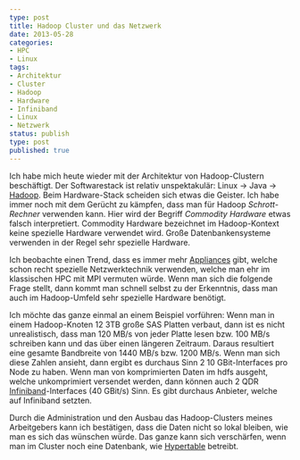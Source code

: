 ```yaml
---
type: post
title: Hadoop Cluster und das Netzwerk
date: 2013-05-28
categories:
- HPC
- Linux
tags:
- Architektur
- Cluster
- Hadoop
- Hardware
- Infiniband
- Linux
- Netzwerk
status: publish
type: post
published: true
---
```


Ich habe mich heute wieder mit der Architektur von Hadoop-Clustern beschäftigt. Der Softwarestack ist relativ unspektakulär: Linux -> Java -> [Hadoop].
Beim Hardware-Stack scheiden sich etwas die Geister. Ich habe immer noch mit dem Gerücht zu kämpfen, dass man für Hadoop _Schrott-Rechner_ 
verwenden kann. Hier wird der Begriff _Commodity Hardware_ etwas falsch interpretiert. Commodity Hardware bezeichnet im
Hadoop-Kontext keine spezielle Hardware verwendet wird. Große Datenbankensysteme verwenden in der Regel sehr spezielle Hardware.


Ich beobachte einen Trend, dass es immer mehr [Appliances] gibt, welche schon recht spezielle Netzwerktechnik verwenden,
welche man ehr im klassischen HPC mit MPI vermuten würde. Wenn man sich die folgende Frage stellt, dann kommt man schnell
selbst zu der Erkenntnis, dass man auch im Hadoop-Umfeld sehr spezielle Hardware benötigt.


Ich möchte das ganze einmal an einem Beispiel vorführen: Wenn man in einem Hadoop-Knoten 12 3TB große SAS Platten verbaut,
dann ist es nicht unrealistisch, dass man 120 MB/s von jeder Platte lesen bzw. 100 MB/s schreiben kann und das über einen
längeren Zeitraum. Daraus resultiert eine gesamte Bandbreite von 1440 MB/s bzw. 1200 MB/s. Wenn man sich diese Zahlen ansieht,
dann ergibt es durchaus Sinn 2 10 GBit-Interfaces pro Node zu haben. Wenn man von komprimierten Daten im hdfs ausgeht,
welche unkomprimiert versendet werden, dann können auch 2 QDR [Infiniband]-Interfaces (40 GBit/s) Sinn. Es gibt durchaus Anbieter, 
welche auf Infiniband setzten.


Durch die Administration und den Ausbau das Hadoop-Clusters meines Arbeitgebers kann ich bestätigen, dass die Daten nicht so lokal
bleiben, wie man es sich das wünschen würde. Das ganze kann sich verschärfen, wenn man im
Cluster noch eine Datenbank, wie [Hypertable] betreibt.

[Hypertable]: http://hypertable.com/
[Appliances]: http://de.wikipedia.org/wiki/Appliance
[Hadoop]: http://hadoop.apache.org/
[Infiniband]: http://de.wikipedia.org/wiki/InfiniBand
